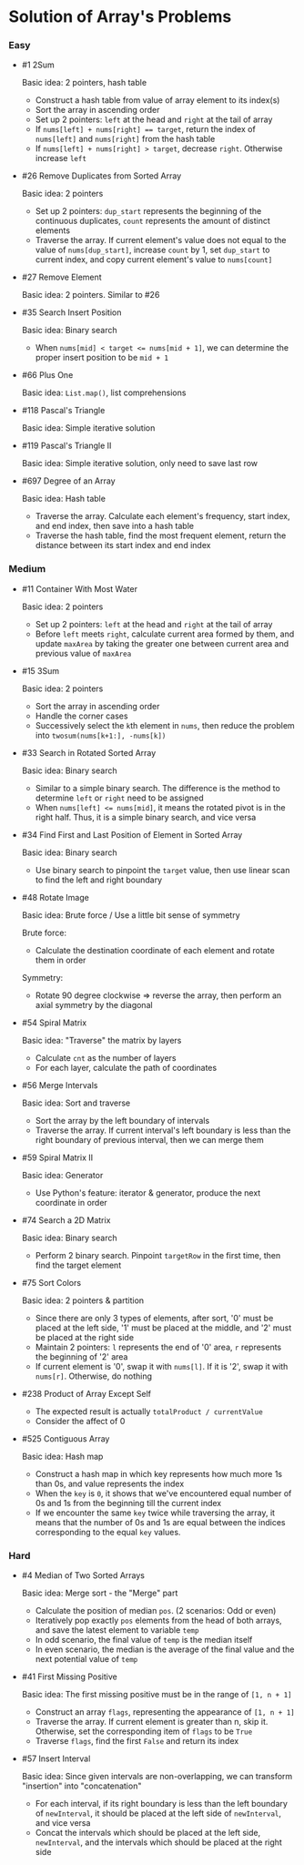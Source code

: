 # Solution of Array's Problems

### Easy

- \#1 2Sum

  Basic idea: 2 pointers, hash table

  - Construct a hash table from value of array element to its index(s)
  - Sort the array in ascending order
  - Set up 2 pointers: `left` at the head and `right` at the tail of array
  - If `nums[left] + nums[right] == target`, return the index of `nums[left]` and `nums[right]` from the hash table
  - If `nums[left] + nums[right] > target`, decrease `right`. Otherwise increase `left`

- \#26 Remove Duplicates from Sorted Array

  Basic idea: 2 pointers

  - Set up 2 pointers: `dup_start` represents the beginning of the continuous duplicates, `count` represents the amount of distinct elements
  - Traverse the array. If current element's value does not equal to the value of `nums[dup_start]`, increase `count` by 1, set `dup_start` to current index, and copy current element's value to  `nums[count]` 

- \#27 Remove Element

  Basic idea: 2 pointers. Similar to #26

- \#35 Search Insert Position

  Basic idea: Binary search

  - When `nums[mid] < target <= nums[mid + 1]`, we can determine the proper insert position to be `mid + 1`

- \#66 Plus One

  Basic idea: `List.map()`, list comprehensions

- \#118 Pascal's Triangle

  Basic idea: Simple iterative solution

- \#119 Pascal's Triangle II

  Basic idea: Simple iterative solution, only need to save last row

- \#697 Degree of an Array

  Basic idea: Hash table

  - Traverse the array. Calculate each element's frequency, start index, and end index, then save into a hash table
  - Traverse the hash table, find the most frequent element, return the distance between its start index and end index

### Medium

- \#11 Container With Most Water

  Basic idea: 2 pointers

  - Set up 2 pointers: `left` at the head and `right` at the tail of array
  - Before `left` meets `right`, calculate current area formed by them, and update `maxArea` by taking the greater one between current area and previous value of `maxArea`

- \#15 3Sum

  Basic idea: 2 pointers

  - Sort the array in ascending order
  - Handle the corner cases
  - Successively select the `k`th element in `nums`, then reduce the problem into `twosum(nums[k+1:], -nums[k])`

- \#33 Search in Rotated Sorted Array

  Basic idea: Binary search

  - Similar to a simple binary search. The difference is the method to determine `left` or `right` need to be assigned
  - When `nums[left] <= nums[mid]`, it means the rotated pivot is in the right half. Thus, it is a simple binary search, and vice versa

- \#34 Find First and Last Position of Element in Sorted Array

  Basic idea: Binary search

  - Use binary search to pinpoint the `target` value, then use linear scan to find the left and right boundary

- \#48 Rotate Image

  Basic idea: Brute force / Use a little bit sense of symmetry

  Brute force:

  - Calculate the destination coordinate of each element and rotate them in order

  Symmetry:

  - Rotate 90 degree clockwise => reverse the array, then perform an axial symmetry by the diagonal

- \#54 Spiral Matrix

  Basic idea: "Traverse" the matrix by layers

  - Calculate `cnt` as the number of layers
  - For each layer, calculate the path of coordinates

- \#56 Merge Intervals

  Basic idea: Sort and traverse

  - Sort the array by the left boundary of intervals
  - Traverse the array. If current interval's left boundary is less than the right boundary of previous interval, then we can merge them 

- \#59 Spiral Matrix II

  Basic idea: Generator

  - Use Python's feature: iterator & generator, produce the next coordinate in order

- \#74 Search a 2D Matrix

  Basic idea: Binary search

  - Perform 2 binary search. Pinpoint  `targetRow` in the first time, then find the target element

- \#75 Sort Colors

  Basic idea: 2 pointers & partition

  - Since there are only 3 types of elements, after sort, '0' must be placed at the left side, '1' must be placed at the middle, and '2' must be placed at the right side
  - Maintain 2 pointers: `l` represents the end of '0' area, `r` represents the beginning of '2' area
  - If current element is '0', swap it with `nums[l]`. If it is '2', swap it with `nums[r]`. Otherwise, do nothing

- \#238 Product of Array Except Self

  - The expected result is actually `totalProduct / currentValue`
  - Consider the affect of 0

- \#525 Contiguous Array

  Basic idea: Hash map

  - Construct a hash map in which key represents how much more 1s than 0s, and value represents the index
  - When the `key` is `0`, it shows that we've encountered equal number of 0s and 1s from the beginning till the current index
  - If we encounter the same `key` twice while traversing the array, it means that the number of 0s and 1s are equal between the indices corresponding to the equal `key` values.

### Hard

- \#4 Median of Two Sorted Arrays

  Basic idea: Merge sort - the "Merge" part

  - Calculate the position of median `pos`. (2 scenarios: Odd or even)
  - Iteratively pop exactly `pos` elements from the head of both arrays, and save the latest element to variable `temp`
  - In odd scenario, the final value of `temp` is the median itself
  - In even scenario, the median is the average of the final value and the next potential value of `temp`

- \#41 First Missing Positive

  Basic idea: The first missing positive must be in the range of `[1, n + 1]`

  - Construct an array `flags`, representing the appearance of `[1, n + 1]`
  - Traverse the array. If current element is greater than n, skip it. Otherwise, set the corresponding item of `flags` to be `True`
  - Traverse `flags`, find the first `False` and return its index

- \#57 Insert Interval

  Basic idea: Since given intervals are non-overlapping, we can transform "insertion" into "concatenation"

  - For each interval, if its right boundary is less than the left boundary of `newInterval`, it should be placed at the left side of `newInterval`, and vice versa
  - Concat the intervals which should be placed at the left side, `newInterval`, and the intervals which should be placed at the right side